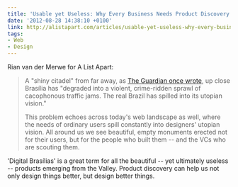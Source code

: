 ```yaml
---
title: 'Usable yet Useless: Why Every Business Needs Product Discovery'
date: '2012-08-28 14:38:10 +0100'
link: http://alistapart.com/articles/usable-yet-useless-why-every-business-needs-product-discovery/
tags:
- Web
- Design
---
```

Rian van der Merwe for A List Apart:

> A "shiny citadel" from far away, as [The Guardian once wrote][1], up close Brasília has "degraded into a violent, crime-ridden sprawl of cacophonous traffic jams. The real Brazil has spilled into its utopian vision."
> 
> This problem echoes across today's web landscape as well, where the needs of ordinary users spill constantly into designers' utopian vision. All around us we see beautiful, empty monuments erected not for their users, but for the people who built them -- and the VCs who are scouting them.

'Digital Brasílias' is a great term for all the beautiful -- yet ultimately useless -- products emerging from the Valley. Product discovery can help us not only design things better, but design better things.

[1]: http://www.theguardian.com/world/2008/mar/12/brazil
